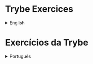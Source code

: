 # Trybe Exercices

<details>
  <summary>English</summary><br/>
In this repository is avaliable all exercices made by me while i advance in the web developer course at Trybe
<h3>Progress</h3>
<h4>Web Development Fundamentals</h4>
<h5>Block 01: Unix and Bash</h5>
<h5>Block 02: Git, Github and Internet</h5>
<h5>Block 03: Introduction to HTML and CSS</h5>
<h5>Block 04: Introduction to JavaScript and Programming Logic</h5>
<h5>Block 05: JavaScript: DOM, Events and Web Storage</h5>
<h5>Block 06: HTML and CSS: Forms, Flexbox and responsiveness</h5>
<h5>Block 07: Introduction to JavaScript ES6 and Unit Tests</h5>
<h5>Block 08: JavaScript ES6's Higher Order Functions</h5>
<h4>Front-end Development</h4>
<h4>Back-end Development</h4>
<h4>Computer Science</h4>
</details>

# Exercícios da Trybe

<details>
  <summary>Português</summary><br/>
Nesse repositório estão disponíveis todos os exercícios realizados por mim enquanto avanço no urso de desenvolvimento web na Trybe.
  
<h3>Progresso</h3>
  <h4>Fundamentos do Desenvolvimento Web</h4>
  <h5>Bloco 01: Unix e Bash</h5>
- [x] 1.3 Unix e Shell Part 1
- [ ] 1.4 Unix e Shell Part 2
  <h5>Bloco 02: Git, GitHub e Internet</h5>
- [x] 2.1 Git & GitHub - O que é e para que serve
- [x] 2.2 Git & GitHub - Entendendo os comandos
- [ ] 2.3 Internet - Entendendo como ela funciona
  <h5>Bloco 03: Introdução à HTML e CSS</h5>
  <h5>Bloco 04: Introdução à JavaScript e Lógica de Programação</h5>
  <h5>Bloco 05: JavaScript: DOM, Eventos e Web Storage</h5>
  <h5>Bloco 06: HTML e CSS: Forms, Flexbox e Responsivo</h5>
  <h5>Bloco 07: Introdução à JavaScript ES6 e Testes Unitários</h5>
  <h5>Bloco 08: Higher Order Functions do JavaScript ES6</h5>
  <h3>Desenvolvimento Front-end</h3>
  <h3>Desenvolvimento Back-end</h3>
  <h3>Ciência da Computação</h3>
  </details>
